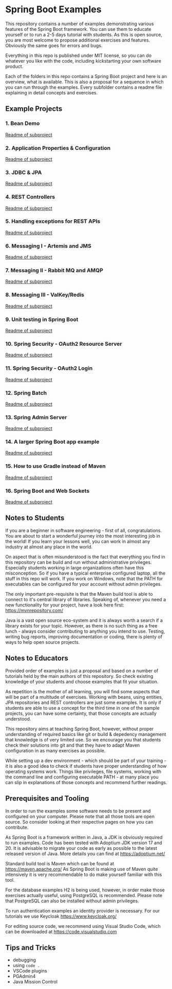 # Spring Boot Examples

This repository contains a number of examples demonstrating various features of the Spring Boot framework. You can use them to educate yourself or to run a 2-5 days tutorial with students. As this is open source, you are most welcome to propose additional exercises and features. Obviously the same goes for errors and bugs.

Everything in this repo is published under MIT license, so you can do whatever you like with the code, including kickstarting your own software product.

Each of the folders in this repo contains a Spring Boot project and here is an overview, what is available. This is also a proposal for a sequence in which you can run through the examples. Every subfolder contains a readme file explaining in detail concepts and exercises.

## Example Projects

### 1. Bean Demo
[Readme of subproject](beandemo/Readme.md)
### 2. Application Properties & Configuration
[Readme of subproject](apppropsdemo/Readme.md)
### 3. JDBC & JPA
[Readme of subproject](jdbcexample/Readme.md)
### 4. REST Controllers
[Readme of subproject](restdemo/Readme.md)
### 5. Handling exceptions for REST APIs
[Readme of subproject](rest-exception-handling/README.md)
### 6. Messaging I - Artemis and JMS
[Readme of subproject](messaging-demo/Readme.md)
### 7. Messaging II - Rabbit MQ and AMQP
[Readme of subproject](rabbit-mq/Readme.md)
### 8. Messaging III - ValKey/Redis
[Readme of subproject](messaging-valkey/Readme.md)
### 9. Unit testing in Spring Boot
[Readme of subproject](testexample/Readme.md)
### 10. Spring Security - OAuth2 Resource Server
[Readme of subproject](oauth2-resource-server/README.md)
### 11. Spring Security - OAuth2 Login
[Readme of subproject](security-redirect/Readme.md)
### 12. Spring Batch
[Readme of subproject](batchexample/Readme.md)
### 13. Spring Admin Server
[Readme of subproject](admin-server/Readme.md)
### 14. A larger Spring Boot app example
[Readme of subproject](usermanagement/README.MD)
### 15. How to use Gradle instead of Maven
[Readme of subproject](gradledemo/Readme.md)
### 16. Spring Boot and Web Sockets
[Readme of subproject](websockets-demo/Readme.md)


## Notes to Students
If you are a beginner in software engineering - first of all, congratulations. You are about to start a wonderful journey into the most interesting job in the world! If you learn your lessons well, you can work in almost any industry at almost any place in the world. 

On aspect that is often misunderstood is the fact that everything you find in this repository can be build and run without administrative privileges. Especially students working in large organizations often have this misconception. So if you have a typical enterprise configured laptop, all the stuff in this repo will work. If you work on Windows, note that the PATH for executables can be configured for your account without admin privileges.

The only important pre-requisite is that the Maven build tool is able to connect to it's central library of libraries. Speaking of, whenever you need a new functionality for your project, have a look here first: https://mvnrepository.com/ 

Java is a vast open source eco-system and it is always worth a search if a library exists for your topic. However, as there is no such thing as a free lunch - always consider contributing to anything you intend to use. Testing, writing bug reports, improving documentation or coding, there is plenty of ways to help open source projects.

## Notes to Educators
Provided order of examples is just a proposal and based on a number of tutorials held by the main authors of this repository. So check existing knowledge of your students and choose examples that fit your situation.

As repetition is the mother of all learning, you will find some aspects that will be part of a multitude of exercises. Working with beans, using entities, JPA repositories and REST controllers are just some examples. It is only if students are able to use a concept for the third time in one of the sample projects, you can have some certainty, that those concepts are actually understood.

This repository aims at teaching Spring Boot, however, without proper understanding of required basics like git or build & depedency management that knowledge is of very limited use. So we encourage you that students check their solutions into git and that they have to adapt Maven configuration in as many exercises as possible. 

While setting up a dev environment - which should be part of your training - it is also a good idea to check if students have proper understanding of how operating systems work. Things like privileges, file systems, working with the command line and configuring executable PATH - at many place you can slip in explanations of those concepts and recommend further readings.

## Prerequisites and Tooling
In order to run the examples some software needs to be present and configured on your computer. Please note that all those tools are open source. So consider looking at their respective pages on how you can contribute.

As Spring Boot is a framework written in Java, a JDK is obviously required to run examples. Code has been tested with Adoptium JDK version 17 and 20. It is advisable to migrate your code as early as possible to the latest released version of Java. More details you can find at https://adoptium.net/

Standard build tool is Maven which can be found at https://maven.apache.org/ As Spring Boot is making use of Maven quite intensively it is very recommendable to do make yourself familiar with this tool.

For the database examples H2 is being used, however, in order make those exercises actually useful, using PostgreSQL is recommended. Please note that PostgreSQL can also be installed without admin privileges.

To run authentication examples an identity provider is necessary. For our tutorials we use Keycloak https://www.keycloak.org/

For editing source code, we recommend using Visual Studio Code, which can be downloaded at https://code.visualstudio.com 

## Tips and Tricks

* debugging
* using `code .`
* VSCode plugins
* PGAdmin4
* Java Mission Control